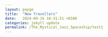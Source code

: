 ```yaml
---
layout: payge
title:  "New Travellers"
date:   2024-09-16 16:31:51 +0100
categories: jekyll update
permalink: /The_Mystical_Jazz_Spaceship/test1
---
```

